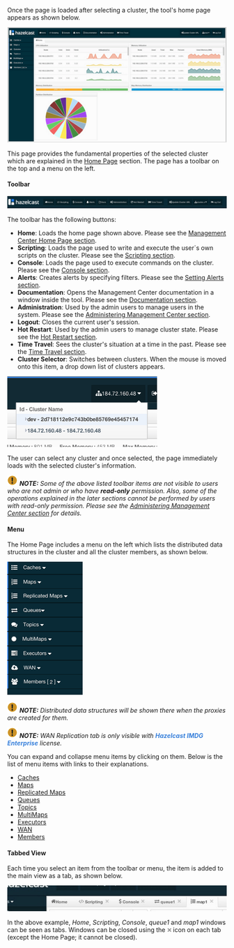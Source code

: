 
Once the page is loaded after selecting a cluster, the tool's home page appears as shown below.

![Management Center Home Page](../../images/ManagementCenterHomePage.png)

This page provides the fundamental properties of the selected cluster which are explained in the [Home Page](04_Home_Page.md) section. The page has a toolbar on the top and a menu on the left.

#### Toolbar

![Management Center Toolbar](../../images/Toolbar.png)

The toolbar has the following buttons:

-	**Home**: Loads the home page shown above. Please see the [Management Center Home Page section](04_Home_Page.md).
-	**Scripting**: Loads the page used to write and execute the user`s own scripts on the cluster. Please see the [Scripting section](14_Scripting.md).
-	**Console**: Loads the page used to execute commands on the cluster. Please see the [Console section](15_Executing_Console_Commands.md).
-	**Alerts**: Creates alerts by specifying filters. Please see the [Setting Alerts section](16_Creating_Alerts.md).
-	**Documentation**: Opens the Management Center documentation in a window inside the tool. Please see the [Documentation section](20_Management_Center_Documentation.md).
-	**Administration**: Used by the admin users to manage users in the system. Please see the [Administering Management Center section](17_Administering_Management_Center.md).
-	**Logout**: Closes the current user's session.
-	**Hot Restart**: Used by the admin users to manage cluster state. Please see the [Hot Restart section](18_Hot_Restart.md).
-	**Time Travel**: Sees the cluster's situation at a time in the past. Please see the [Time Travel section](19_Checking_Past_Status_with_Time_Travel.md).
-	**Cluster Selector**: Switches between clusters. When the mouse is moved onto this item, a drop down list of clusters appears.

  ![Changing Cluster](../../images/ChangingCluster.jpg)

  The user can select any cluster and once selected, the page immediately loads with the selected cluster's information.


![image](../../images/NoteSmall.jpg) ***NOTE:*** *Some of the above listed toolbar items are not visible to users who are not admin or who have **read-only** permission. Also, some of the operations explained in the later sections cannot be performed by users with read-only permission. Please see the [Administering Management Center section](17_Administering_Management_Center.md) for details.*

#### Menu

The Home Page includes a menu on the left which lists the distributed data structures in the cluster and all the cluster members, as shown below.

![Management Center Menu](../../images/Menu.png)

![image](../../images/NoteSmall.jpg) ***NOTE:*** *Distributed data structures will be shown there when the proxies are created for them.*

![image](../../images/NoteSmall.jpg) ***NOTE:*** *WAN Replication tab is only visible with <font color="#3981DB">**Hazelcast IMDG Enterprise**</font> license.*

You can expand and collapse menu items by clicking on them. Below is the list of menu items with links to their explanations.

-	[Caches](05_Monitoring_Caches.md)
-	[Maps](06_Managing_Maps.md)
- [Replicated Maps](07_Monitoring_Replicated_Maps.md)
-	[Queues](08_Monitoring_Queues.md)
-	[Topics](09_Monitoring_Topics.md)
-	[MultiMaps](10_Monitoring_MultiMaps.md)
-	[Executors](11_Monitoring_Executors.md)
- [WAN](12_Monitoring_WAN_Replication.md)
-	[Members](13_Monitoring_Members.md)

#### Tabbed View

Each time you select an item from the toolbar or menu, the item is added to the main view as a tab, as shown below.

![Tabbed View](../../images/TabbedView.jpg)

In the above example, *Home*, *Scripting*, *Console*, *queue1* and *map1* windows can be seen as tabs. Windows can be closed using the ![](../../images/CloseIcon.jpg) icon on each tab (except the Home Page; it cannot be closed).


